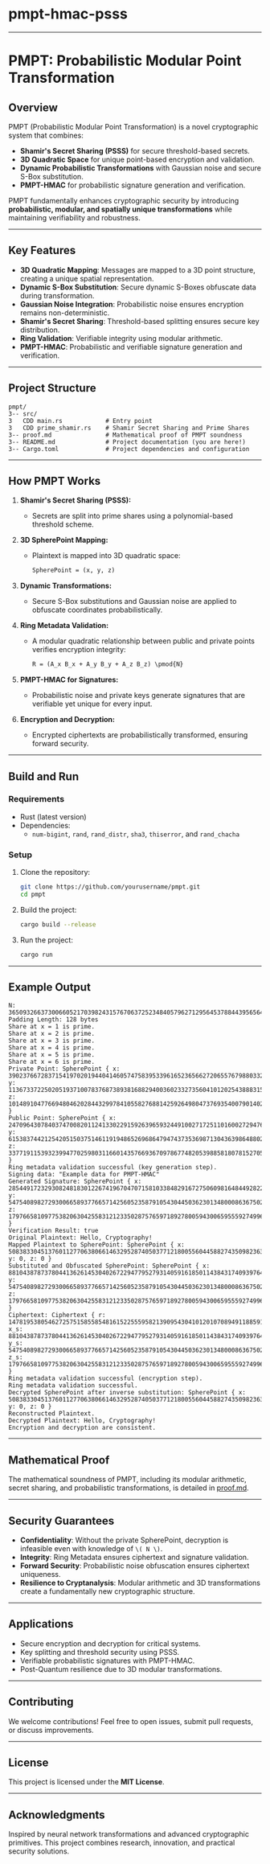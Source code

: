 # pmpt-hmac-psss
---

# **PMPT: Probabilistic Modular Point Transformation**

## **Overview**
PMPT (Probabilistic Modular Point Transformation) is a novel cryptographic system that combines:

- **Shamir's Secret Sharing (PSSS)** for secure threshold-based secrets.
- **3D Quadratic Space** for unique point-based encryption and validation.
- **Dynamic Probabilistic Transformations** with Gaussian noise and secure S-Box substitution.
- **PMPT-HMAC** for probabilistic signature generation and verification.

PMPT fundamentally enhances cryptographic security by introducing **probabilistic, modular, and spatially unique transformations** while maintaining verifiability and robustness.

---

## **Key Features**
- **3D Quadratic Mapping**: Messages are mapped to a 3D point structure, creating a unique spatial representation.
- **Dynamic S-Box Substitution**: Secure dynamic S-Boxes obfuscate data during transformation.
- **Gaussian Noise Integration**: Probabilistic noise ensures encryption remains non-deterministic.
- **Shamir's Secret Sharing**: Threshold-based splitting ensures secure key distribution.
- **Ring Validation**: Verifiable integrity using modular arithmetic.
- **PMPT-HMAC**: Probabilistic and verifiable signature generation and verification.

---

## **Project Structure**
```
pmpt/
3-- src/
3   CDD main.rs            # Entry point
3   CDD prime_shamir.rs    # Shamir Secret Sharing and Prime Shares
3-- proof.md               # Mathematical proof of PMPT soundness
3-- README.md              # Project documentation (you are here!)
3-- Cargo.toml             # Project dependencies and configuration
```

---

## **How PMPT Works**

1. **Shamir's Secret Sharing (PSSS):**
   - Secrets are split into prime shares using a polynomial-based threshold scheme.

2. **3D SpherePoint Mapping:**
   - Plaintext is mapped into 3D quadratic space:
     ```markdown 
     SpherePoint = (x, y, z)
     ```
3. **Dynamic Transformations:**
   - Secure S-Box substitutions and Gaussian noise are applied to obfuscate coordinates probabilistically.

4. **Ring Metadata Validation:**
   - A modular quadratic relationship between public and private points verifies encryption integrity:
     ```markdown
     R = (A_x B_x + A_y B_y + A_z B_z) \pmod{N}
     ```
5. **PMPT-HMAC for Signatures:**
   - Probabilistic noise and private keys generate signatures that are verifiable yet unique for every input.

6. **Encryption and Decryption:**
   - Encrypted ciphertexts are probabilistically transformed, ensuring forward security.

---

## **Build and Run**

### **Requirements**
- Rust (latest version)
- Dependencies:
  - `num-bigint`, `rand`, `rand_distr`, `sha3`, `thiserror`, and `rand_chacha`

### **Setup**
1. Clone the repository:
   ```bash
   git clone https://github.com/yourusername/pmpt.git
   cd pmpt
   ```

2. Build the project:
   ```bash
   cargo build --release
   ```

3. Run the project:
   ```bash
   cargo run
   ```

---

## **Example Output**

```plaintext
N: 3650932663730066052170398243157670637252348405796271295645378844395656449904115979013064922230105491238947576914024504343268098314141155727383607424766441
Padding Length: 128 bytes
Share at x = 1 is prime.
Share at x = 2 is prime.
Share at x = 3 is prime.
Share at x = 4 is prime.
Share at x = 5 is prime.
Share at x = 6 is prime.
Private Point: SpherePoint { x: 39023766728371541970201944041460574758395339616523656627206557679880332004570867544242641428034220829282628347471669914705356599966519387652272966867710123645332742740641139265792996345515468663853557180020802523752477839546253671059870952571022757895532286419357931634814117510772564089173378108432014169591, y: 113673372250205193710078376873893816882940036023327356041012025438883155293152870609699770714247503032740941280408145975313701194192982473718334695650764206693049716044776837949493565348436446516512600339749950198766264951180939331925913223270337585838119843234071664610393159839407890499977568878691055186417, z: 101489104776694804620284432997841055827688142592649804737693540079014027175561696027093281433522783079441129448634961125720710718925876444742472010915410841095150564763177081335151276519704879260240098892223466197626812165297404580163196170711866103068665151197169656755954267294076044701956794340720329140901 }
Public Point: SpherePoint { x: 2470964307840374700820112413302291592639659324491002717251101600272947651797343796423173585860060969383192852152115365926385174165201300724684912661650026851635288895841869422766129859320766895036052837441350520334119481895649415771719794895608309587168210308651908071497439874777026695111054494519836034789, y: 61538374421254205150375146119194865269686479474373536987130436398648802102228440256245660021493463764434750191308542808139370687417982668576399751756984587360369926201363335985035472660741492521071334941874148112474974031501878451853303404723565427122806536957615330947597083501367333822663360047418013216709, z: 33771911539323994770259803116601435766936709786774820539885818078152705146486359068004527890188864402728182765755309340151021131177194921386190177333911699223488438921149347249261957630509673038175072439051314028462588683589887075306127691293736233946402614754963012993678792253990468741390700292086423337971 }
Ring metadata validation successful (key generation step).
Signing data: "Example data for PMPT-HMAC"
Generated Signature: SpherePoint { x: 28544917232930824818301226741967047071581033848291672750609816484492822035022668537390143682872960377022300528954318741061565259897783596487592383817763386207489322011925487132624429267427586197914146788707484261931953942862506124263094734015114545224435830008865150408695945709152073949259176425817662423295, y: 5475408982729300665893776657142560523587910543044503623013480008636750210472371707916610539799644458553072596267757571569269737788240701194441414167166831400918687415213997126285498931414611850051696010035870221974271427166936871479379693056315513790141177330346597512083522799943399823915018224781951232, z: 179766581097753820630425583121233502875765971892780059430065955592749961565296731903044454060325175743756463308330888714692003910496362742262996950578132223035469892858570974946489848885500095119424047382650995649382588186599064980073352804343303274965853119823679168732638692691228523956619210659575676076034 }
Verification Result: true
Original Plaintext: Hello, Cryptography!
Mapped Plaintext to SpherePoint: SpherePoint { x: 50838330451376011277063806614632952874050377121800556044588274350982363821075860522326682780618896419769563558713148345811158570454210626697313459997095649987029521453277744147879305319653322474742401366667624317292093003458537658594633173113576564855001722796839783183916088632852588336376042427327746932736, y: 0, z: 0 }
Substituted and Obfuscated SpherePoint: SpherePoint { x: 88104387873780441362614530402672294779527931405916185011438431740939764610484669948508585317582603290894257956259316021347177239736355865217708621436846067856059514687312442678078405539097140894906955186283801518524205855703660179357488891109376525962530229679821400296817824996417732207089441752150492250367, y: 5475408982729300665893776657142560523587910543044503623013480008636750210472371707916610539799644458553072596267757571569269737788240701194441414167166831400918687415213997126285498931414611850051696010035870221974271427166936871479379693056315513790141177330346597512083522799943399823915018224781951232, z: 179766581097753820630425583121233502875765971892780059430065955592749961565296731903044454060325175743756463308330888714692003910496362742262996950578132223035469892858570974946489848885500095119424047382650995649382588186599064980073352804343303274965853119823679168732638692691228523956619210659575676076034 }
Ciphertext: Ciphertext { r: 14781953805462725751585585481615225559582139095430410120107089491188591135600585646229055142986408429115680991773487092338120466743677115870305367865213520286540932090185492648618790400297090105742978507875442195143381441896885662819796026172540200049158349606395851881134524282724117031945236396336498602769, x_s: 88104387873780441362614530402672294779527931405916185011438431740939764610484669948508585317582603290894257956259316021347177239736355865217708621436846067856059514687312442678078405539097140894906955186283801518524205855703660179357488891109376525962530229679821400296817824996417732207089441752150492250367, y_s: 5475408982729300665893776657142560523587910543044503623013480008636750210472371707916610539799644458553072596267757571569269737788240701194441414167166831400918687415213997126285498931414611850051696010035870221974271427166936871479379693056315513790141177330346597512083522799943399823915018224781951232, z_s: 179766581097753820630425583121233502875765971892780059430065955592749961565296731903044454060325175743756463308330888714692003910496362742262996950578132223035469892858570974946489848885500095119424047382650995649382588186599064980073352804343303274965853119823679168732638692691228523956619210659575676076034 }
Ring metadata validation successful (encryption step).
Ring metadata validation successful.
Decrypted SpherePoint after inverse substitution: SpherePoint { x: 50838330451376011277063806614632952874050377121800556044588274350982363821075860522326682780618896419769563558713148345811158570454210626697313459997095649987029521453277744147879305319653322474742401366667624317292093003458537658594633173113576564855001722796839783183916088632852588336376042427327746932736, y: 0, z: 0 }
Reconstructed Plaintext.
Decrypted Plaintext: Hello, Cryptography!
Encryption and decryption are consistent.
```

---

## **Mathematical Proof**
The mathematical soundness of PMPT, including its modular arithmetic, secret sharing, and probabilistic transformations, is detailed in [proof.md](proof.md).

---

## **Security Guarantees**
- **Confidentiality**: Without the private SpherePoint, decryption is infeasible even with knowledge of ```\( N \)```.
- **Integrity**: Ring Metadata ensures ciphertext and signature validation.
- **Forward Security**: Probabilistic noise obfuscation ensures ciphertext uniqueness.
- **Resilience to Cryptanalysis**: Modular arithmetic and 3D transformations create a fundamentally new cryptographic structure.

---

## **Applications**
- Secure encryption and decryption for critical systems.
- Key splitting and threshold security using PSSS.
- Verifiable probabilistic signatures with PMPT-HMAC.
- Post-Quantum resilience due to 3D modular transformations.

---

## **Contributing**
We welcome contributions! Feel free to open issues, submit pull requests, or discuss improvements.

---

## **License**
This project is licensed under the **MIT License**.

---

## **Acknowledgments**
Inspired by neural network transformations and advanced cryptographic primitives. This project combines research, innovation, and practical security solutions.


